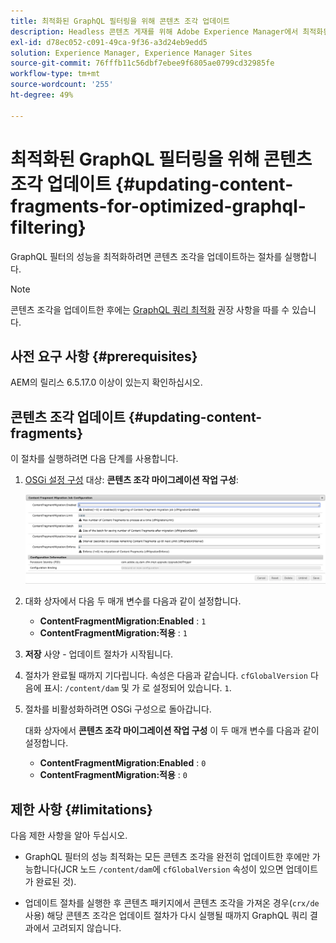 ```yaml
---
title: 최적화된 GraphQL 필터링을 위해 콘텐츠 조각 업데이트
description: Headless 콘텐츠 게재를 위해 Adobe Experience Manager에서 최적화된 GraphQL 필터링을 위해 콘텐츠 조각을 업데이트하는 방법을 알아봅니다.
exl-id: d78ec052-c091-49ca-9f36-a3d24eb9edd5
solution: Experience Manager, Experience Manager Sites
source-git-commit: 76fffb11c56dbf7ebee9f6805ae0799cd32985fe
workflow-type: tm+mt
source-wordcount: '255'
ht-degree: 49%

---
```


# 최적화된 GraphQL 필터링을 위해 콘텐츠 조각 업데이트 {#updating-content-fragments-for-optimized-graphql-filtering}

GraphQL 필터의 성능을 최적화하려면 콘텐츠 조각을 업데이트하는 절차를 실행합니다.

>[!NOTE]
>
>콘텐츠 조각을 업데이트한 후에는 [GraphQL 쿼리 최적화](/help/sites-developing/headless/graphql-api/graphql-optimization.md) 권장 사항을 따를 수 있습니다.

## 사전 요구 사항 {#prerequisites}

AEM의 릴리스 6.5.17.0 이상이 있는지 확인하십시오.

## 콘텐츠 조각 업데이트 {#updating-content-fragments}

이 절차를 실행하려면 다음 단계를 사용합니다.

1. [OSGi 설정 구성](/help/sites-deploying/configuring-osgi.md) 대상: **콘텐츠 조각 마이그레이션 작업 구성**:

   ![OSGi 콘텐츠 조각 마이그레이션 작업 구성](assets/cfm-graphql-update-01.png "OSGi 콘텐츠 조각 마이그레이션 작업 구성")

1. 대화 상자에서 다음 두 매개 변수를 다음과 같이 설정합니다.

   * **ContentFragmentMigration:Enabled** : `1`
   * **ContentFragmentMigration:적용** : `1`

1. **저장** 사양 - 업데이트 절차가 시작됩니다.

1. 절차가 완료될 때까지 기다립니다. 속성은 다음과 같습니다. `cfGlobalVersion` 다음에 표시: `/content/dam` 및 가 로 설정되어 있습니다. `1`.

1. 절차를 비활성화하려면 OSGi 구성으로 돌아갑니다.

   대화 상자에서 **콘텐츠 조각 마이그레이션 작업 구성** 이 두 매개 변수를 다음과 같이 설정합니다.

   * **ContentFragmentMigration:Enabled** : `0`
   * **ContentFragmentMigration:적용** : `0`

## 제한 사항 {#limitations}

다음 제한 사항을 알아 두십시오.

* GraphQL 필터의 성능 최적화는 모든 콘텐츠 조각을 완전히 업데이트한 후에만 가능합니다(JCR 노드 `/content/dam`에 `cfGlobalVersion` 속성이 있으면 업데이트가 완료된 것).

* 업데이트 절차를 실행한 후 콘텐츠 패키지에서 콘텐츠 조각을 가져온 경우(`crx/de` 사용) 해당 콘텐츠 조각은 업데이트 절차가 다시 실행될 때까지 GraphQL 쿼리 결과에서 고려되지 않습니다.

